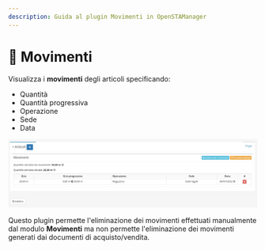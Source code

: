 ```yaml
---
description: Guida al plugin Movimenti in OpenSTAManager
---
```


# 💸 Movimenti

Visualizza i **movimenti** degli articoli specificando:

* Quantità
* Quantità progressiva
* Operazione
* Sede
* Data

![](<../../../../../.gitbook/assets/image (403).png>)

Questo plugin permette l'eliminazione dei movimenti effettuati manualmente dal modulo **Movimenti** ma non permette l'eliminazione dei movimenti generati dai documenti di acquisto/vendita.

